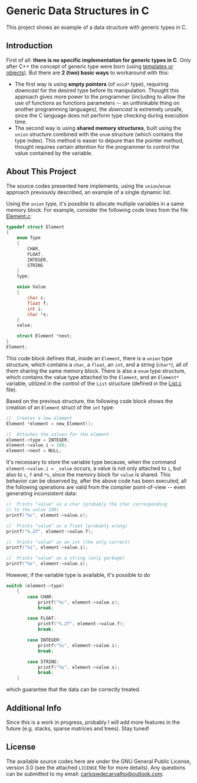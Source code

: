 # Generic Data Structures in C

This project shows an example of a data structure with generic types in C.

## Introduction

First of all: **there is no specific implementation for generic types in C**. Only after C++ the concept of generic type were born (using [templates or objects](https://web.eecs.utk.edu/~bvz/cs365/notes/generic-types.html)). But there are **2 (two) basic ways** to workaround with this: 

 - The first way is using **empty pointers** (of `void*` type), requiring _downcast_ for the desired type before its manipulation. Thought this approach gives more power to the programmer (including to allow the use of functions as functions parameters -- an unthinkable thing on another programming languages), the _downcast_ is extremely unsafe, since the C language does not perform type checking during execution time.
 - The second way is using **shared memory structures**, built using the `union` structure combined with the `enum` structure (which contains the type index). This method is easier to depure than the pointer method, thought requires certain attention for the programmer to control the value contained by the variable. 

## About This Project

The source codes presented here implements, using the `union`/`enum` approach previously described, an example of a single dynamic list.

Using the `union` type, it's possible to allocate multiple variables in a same memory block. For example, consider the following code lines from the file [Element.c](libraries/Element.c):

```C
typedef struct Element
{
    enum Type
    {
        CHAR,
        FLOAT,
        INTEGER,
        STRING
    }
    type;

    union Value
    {
        char c;
        float f;
        int i;
        char *s;
    }
    value;

    struct Element *next;
}
Element;
```

This code block defines that, inside an `Element`, there is a `union` type structure, which contains a `char`, a `float`, an `int`, and a string (`char*`), all of them sharing the same memory block. There is also a `enum` type structure, which contains the value type attached to the `Element`, and an `Element*` variable, utilized in the control of the `List` structure (defined in the [List.c](libraries/List.c) file).

Based on the previous structure, the following code block shows the creation of an `Element` struct of the `int` type:

```C
//  Creates a new element
Element *element = new_Element();

//  Attaches the values for the element
element->type = INTEGER;
element->value.i = 100;
element->next = NULL;
```

It's necessary to store the variable type because, when the command `element->value.i = _value` occurs, a value is not only attached to `i`, but also to `c`, `f`  and `*s`, since the memory block for `value` is shared. This behavior can be observed by, after the above code has been executed, all the following operations are valid from the compiler point-of-view -- even generating inconsistent data:

```C
//  Prints "value" as a char (probably the char corresponding
// to the value 100)
printf("%c", element->value.c);

//  Prints "value" as a float (probably wrong)
printf("%.2f", element->value.f);

//  Prints "value" as an int (the only correct)
printf("%i", element->value.i);

//  Prints "value" as a string (only garbage)
printf("%s", element->value.s);
```

However, if the variable type is available, it's possible to do

```C
switch (element->type)
    {
        case CHAR:
            printf("%c", element->value.c);
            break;

        case FLOAT:
            printf("%.2f", element->value.f);
            break;

        case INTEGER:
            printf("%i", element->value.i);
            break;

        case STRING:
            printf("%s", element->value.s);
            break;
    }
```

which guarantee that the data can be correctly treated.

## Additional Info

Since this is a work in progress, probably I will add more features in the future (e.g. stacks, sparse matrices and trees). Stay tuned!

## License

The available source codes here are under the GNU General Public License, version 3.0 (see the attached `LICENSE` file for more details). Any questions can be submitted to my email: carloswdecarvalho@outlook.com.